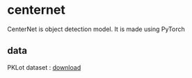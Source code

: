 # centernet
CenterNet is object detection model. It is made using PyTorch


## data

PKLot dataset : [download](https://public.roboflow.com/object-detection/pklot/2/images/426ab342e403c33a4684eba856b3ff2a)
